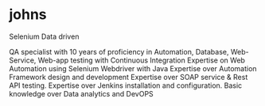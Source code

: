 # johns
Selenium Data driven

QA specialist with 10 years of proficiency  in Automation, Database, Web-Service, Web-app testing with Continuous Integration
Expertise on Web Automation using Selenium Webdriver with Java
Expertise over Automation Framework design and development
Expertise over SOAP service & Rest API testing.
Expertise over Jenkins installation and configuration.
Basic knowledge over Data analytics and DevOPS
